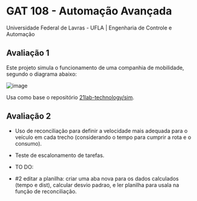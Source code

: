 # GAT 108 - Automação Avançada 
Universidade Federal de Lavras - UFLA | Engenharia de Controle e Automação

## Avaliação 1

Este projeto simula o funcionamento de uma companhia de mobilidade, segundo o diagrama abaixo:

![image](https://github.com/felipedpgabriel/sim/assets/79221267/44d56343-0071-453c-93e5-a3a507036046)

Usa como base o repositório [21lab-technology/sim](https://github.com/21lab-technology/sim).

## Avaliação 2

* Uso de reconciliação para definir a velocidade mais adequada para o veículo em cada trecho (considerando o tempo para cumprir a rota e o consumo).
* Teste de escalonamento de tarefas.

* TO DO:
* #2 editar a planilha: criar uma aba nova para os dados calculados (tempo e dist), calcular desvio padrao, e ler planilha para usala na função de reconciliação.